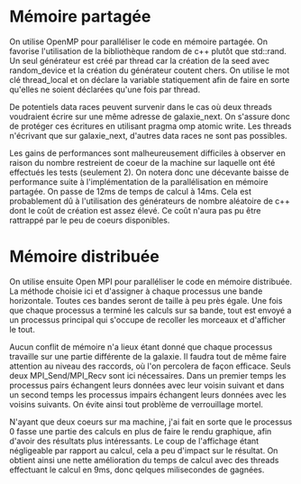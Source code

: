 # Mémoire partagée
On utilise OpenMP pour paralléliser le code en mémoire partagée. On favorise l'utilisation de la bibliothèque random de c++ plutôt que std::rand. Un seul générateur est créé par thread car la création de la seed avec random_device et la création du générateur coutent chers. On utilise le mot clé thread_local et on déclare la variable statiquement afin de faire en sorte qu'elles ne soient déclarées qu'une fois par thread.

De potentiels data races peuvent survenir dans le cas où deux threads voudraient écrire sur une même adresse de galaxie_next. On s'assure donc de protéger ces écritures en utilisant pragma omp atomic write. Les threads n'écrivant que sur galaxie_next, d'autres data races ne sont pas possibles.

Les gains de performances sont malheureusement difficiles à observer en raison du nombre restreient de coeur de la machine sur laquelle ont été effectués les tests (seulement 2).
On notera donc une décevante baisse de performance suite à l'implémentation de la parallélisation en mémoire partagée. On passe de 12ms de temps de calcul à 14ms. Cela est probablement dû à l'utilisation des générateurs de nombre aléatoire de c++ dont le coût de création est assez élevé. Ce coût n'aura pas pu être rattrappé par le peu de coeurs disponibles.

# Mémoire distribuée
On utilise ensuite Open MPI pour paralléliser le code en mémoire distribuée. La méthode choisie ici et d'assigner à chaque processus une bande horizontale. Toutes ces bandes seront de taille à peu près égale. Une fois que chaque processus a terminé les calculs sur sa bande, tout est envoyé a un processus principal qui s'occupe de recoller les morceaux et d'afficher le tout.

Aucun conflit de mémoire n'a lieux étant donné que chaque processus travaille sur une partie différente de la galaxie. Il faudra tout de même faire attention au niveau des raccords, où l'on percolera de façon efficace. Seuls deux MPI_Send/MPI_Recv sont ici nécessaires. Dans un premier temps les processus pairs échangent leurs données avec leur voisin suivant et dans un second temps les processus impairs échangent leurs données avec les voisins suivants. On évite ainsi tout problème de verrouillage mortel. 

N'ayant que deux coeurs sur ma machine, j'ai fait en sorte que le processus 0 fasse une partie des calculs en plus de faire le rendu graphique, afin d'avoir des résultats plus intéressants. Le coup de l'affichage étant négligeable par rapport au calcul, cela a peu d'impact sur le résultat. On obtient ainsi une nette amélioration du temps de calcul avec des threads effectuant le calcul en 9ms, donc qelques milisecondes de gagnées.
